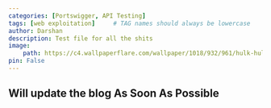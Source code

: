 ```yaml
---
categories: [Portswigger, API Testing]
tags: [web exploitation]     # TAG names should always be lowercase
author: Darshan
description: Test file for all the shits
image:
    path: https://c4.wallpaperflare.com/wallpaper/1018/932/961/hulk-hulk-film-muscles-superhero-marvel-cinematic-universe-hd-wallpaper-preview.jpg
pin: False
---
```


## Will update the blog As Soon As Possible
